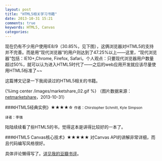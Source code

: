 ```yaml
---
layout: post
title: "HTML5相关学习书籍"
date: 2013-10-31 15:21
comments: true
keywords: HTML5, Canvas
categories: 
---
```


现在仍有不少用户使用IE8/9（30.85%，见下图），这俩浏览器对HTML5的支持并不完善。而是用“现代浏览器”的用户则达到了47.25%以上——这里，“现代浏览器”包括：IE10+,Chrome, Firefox, Safari。个人观点：只要现代浏览器用户数量超过50%，就可以认为进入HTML5时代了——之后的web应用开发就应该尽量使用HTML5标准了~~

这篇博文记录一下我阅读过的HTML5相关的书籍。
<!-- more --> 

{%img center /images/marketshare_02.gif %}
（图片数据来源：<a href="http://www.netmarketshare.com/">netmarketshare</a>，2013-10-31）

###《HTML5经典实例》★★★★☆
<small>作者：Chirstopher Schmitt, Kyle Simpson</small>

<small>译者：李强</small>

陆陆续续看了些HTML5的书，觉得这本是讲得比较好的一本了。


###《HTML5 Canvas核心技术》★★★★★
对Canvas API的讲解非常详细，而且代码编写风格很好。

具体评论懒得写了。<a href="http://book.douban.com/review/6304135/">详见我的豆瓣书评</a>。

